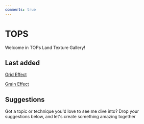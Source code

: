 ```yaml
---
comments: true
--- 
```

# TOPS

Welcome in TOPs Land Texture Gallery!

## Last added
[Grid Effect](Grid.md)

[Grain Effect](GrainEffect.md)


## Suggestions
Got a topic or technique you'd love to see me dive into? Drop your suggestions below, and let's create something amazing together